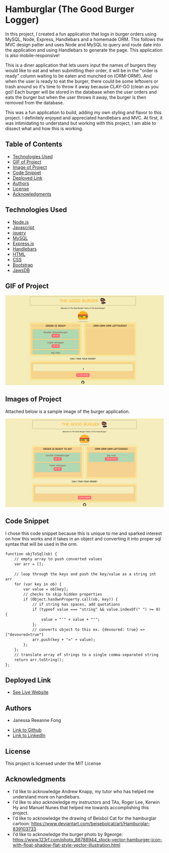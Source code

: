 # Hamburglar (The Good Burger Logger)

In this project, I created a fun application that logs in burger orders using MySQL, Node, Express, Handlebars and a homemade ORM. This follows the MVC design patter and uses Node and MySQL to query and route date into the application and using Handlebars to generate the page. This application is also mobile-responsive!

This is a diner application that lets users input the names of burgers they would like to eat and when submitting their order, it will be in the "order is ready" column waiting to be eaten and munched on (ORM-ORM!). And when the user is ready to eat the burger, there could be some leftovers or trash around so it's time to throw it away because CLAY-GO (clean as you go)! Each burger will be stored in the database when the user orders and eats the burger but when the user throws it away, the burger is then removed from the database. 

This was a fun application to build, adding my own styling and flavor to this project. I definitely enjoyed and appreciated handlebars and MVC. At first, it was intimidating to understand but working with this project, I am able to dissect what and how this is working. 

## Table of Contents

* [Technologies Used](#technologies-used)
* [GIF of Project](#gif-of-project)
* [Image of Project](#image-of-project)
* [Code Snippet](#code-snippet)
* [Deployed Link](#deployed-link)
* [Authors](#authors)
* [License](#license)
* [Acknowledgments](#acknowledgments)

## Technologies Used

* [Node.js](https://nodejs.org/en/)
* [Javascript](https://developer.mozilla.org/en-US/docs/Web/JavaScript)
* [jquery](https://jquery.com/)
* [MySQL](https://www.mysql.com/)
* [Express.js](https://expressjs.com/)
* [Handlebars](https://www.npmjs.com/package/express-handlebars)
* [HTML](https://developer.mozilla.org/en-US/docs/Web/HTML)
* [CSS](https://developer.mozilla.org/en-US/docs/Web/CSS)
* [Bootstrap](https://getbootstrap.com/)
* [JawsDB](https://www.jawsdb.com/)


## GIF of Project

![gif](assets/hamburglar.gif)

## Images of Project

Attached below is a sample image of the burger application.

![pic](assets/burgerapp.png)

## Code Snippet
  
  I chose this code snippet because this is unique to me and sparked interest on how this works  and it takes in an object and converting it into proper sql syntax that will be used in the orm. 

```
function objToSql(ob) {
    // empty array to push converted values
    var arr = [];

    // loop through the keys and push the key/value as a string int arr
    for (var key in ob) {
        var value = ob[key];
        // checks to skip hidden properties
        if (Object.hasOwnProperty.call(ob, key)) {
            // if string has spaces, add quotations
            if (typeof value === "string" && value.indexOf(" ") >= 0) {
                value = "'" + value + "'";
            };
            // converts object to this ex. {devoured: true} => ["devoured=true"]
            arr.push(key + "=" + value);
        };
    };
    // translate array of strings to a single comma-separated string
    return arr.toString();
};
```

## Deployed Link

* [See Live Website](https://thegoodburger.herokuapp.com/)

## Authors

* Janessa Reeanne Fong

- [Link to Github](https://github.com/janessaref)
- [Link to LinkedIn](https://www.linkedin.com/in/janessafong)

## License

This project is licensed under the MIT License 

## Acknowledgments

* I'd like to acknowledge Andrew Knapp, my tutor who has helped me understand more on handlebars.
* I'd like to also acknowledge my instructors and TAs, Roger Lee, Kerwin Hy and Manuel Nunes that helped me towards accomplishing this project.
* I'd like to acknowledge the drawing of Beisbol Cat for the hamburglar cartoon: https://www.deviantart.com/beisebolcat/art/Hamburglar-839103733
* I'd like to acknowledge the burger photo by 9george: https://www.123rf.com/photo_88788944_stock-vector-hamburger-icon-with-float-shadow-flat-style-vector-illustration.html



